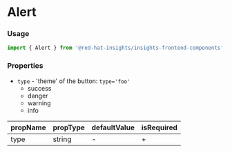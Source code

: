 # Alert

### Usage

```js
import { Alert } from '@red-hat-insights/insights-frontend-components';
```


<!-- STORY -->

### Properties

* `type` - 'theme' of the button: `type='foo'`
  * success
  * danger
  * warning
  * info

| propName | propType | defaultValue | isRequired |
| -------- | -------- | ------------ | ---------- |
| type     | string   | -            | +          |